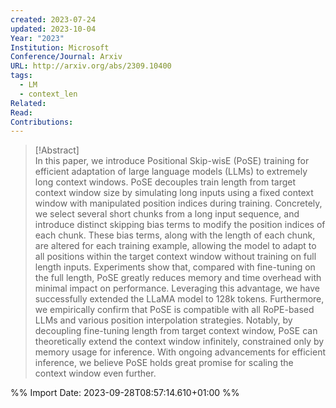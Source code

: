 ```yaml
---
created: 2023-07-24
updated: 2023-10-04
Year: "2023"
Institution: Microsoft
Conference/Journal: Arxiv
URL: http://arxiv.org/abs/2309.10400
tags:
  - LM
  - context_len
Related: 
Read: 
Contributions:
---
```

> [!Abstract]  
> In this paper, we introduce Positional Skip-wisE (PoSE) training for efficient adaptation of large language models (LLMs) to extremely long context windows. PoSE decouples train length from target context window size by simulating long inputs using a fixed context window with manipulated position indices during training. Concretely, we select several short chunks from a long input sequence, and introduce distinct skipping bias terms to modify the position indices of each chunk. These bias terms, along with the length of each chunk, are altered for each training example, allowing the model to adapt to all positions within the target context window without training on full length inputs. Experiments show that, compared with fine-tuning on the full length, PoSE greatly reduces memory and time overhead with minimal impact on performance. Leveraging this advantage, we have successfully extended the LLaMA model to 128k tokens. Furthermore, we empirically confirm that PoSE is compatible with all RoPE-based LLMs and various position interpolation strategies. Notably, by decoupling fine-tuning length from target context window, PoSE can theoretically extend the context window infinitely, constrained only by memory usage for inference. With ongoing advancements for efficient inference, we believe PoSE holds great promise for scaling the context window even further.  


%% Import Date: 2023-09-28T08:57:14.610+01:00 %%
